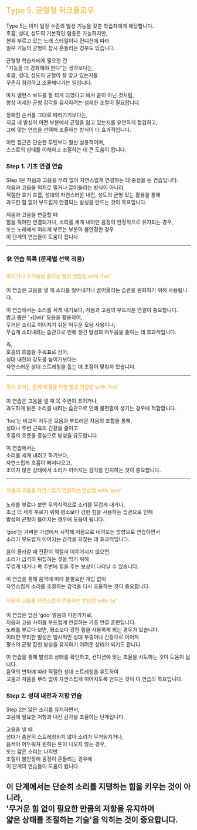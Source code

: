 ##  <span style="color:#f4c66c"> Type 5. 균형형 워크플로우</span>

Type 5는 이미 일정 수준의 발성 기능을 갖춘 학습자에게 해당합니다.  
호흡, 성대, 성도의 기본적인 협응은 가능하지만,  
현재 부르고 있는 노래 스타일이나 컨디션에 따라  
일부 기능의 균형이 잠시 흔들리는 경우도 있습니다.  
  
균형형 학습자에게 필요한 건  
"기능을 더 강화해야 한다"는 생각보다는,  
호흡, 성대, 성도의 균형이 잘 맞고 있는지를  
꾸준히 점검하고 조율해나가는 일입니다.  

마치 밸런스 보드를 잘 타게 되었다고 해서 끝이 아닌 것처럼,  
항상 미세한 균형 감각을 유지하려는 섬세한 조절이 필요합니다.  

정해진 순서를 그대로 따라가기보다는,  
지금 내 발성이 어떤 부분에서 균형을 잃고 있는지를 유연하게 점검하고,  
그에 맞는 연습을 선택해 조율하는 방식이 더 효과적입니다.  

이런 접근은 단순한 루틴보다 훨씬 실용적이며,  
스스로의 상태를 이해하고 조절하는 데 큰 도움이 됩니다.  

### <span style="color:(#03A9F4">Step 1. 기초 연결 연습</span>

Step 1은 저음과 고음을 무리 없이 자연스럽게 연결하는 데 중점을 둔 연습입니다.    
저음과 고음을 억지로 밀거나 끌어올리는 방식이 아니라,  
적절한 호기 흐름, 성대의 자연스러운 내전, 성도의 균형 있는 활용을 통해  
과도한 힘 없이 부드럽게 연결되는 발성을 만드는 것이 목표입니다.  

저음과 고음을 연결할 때  
힘을 줘야만 연결되거나, 소리를 세게 내야만 음정이 안정적으로 유지되는 경우,  
또는 노래에서 여리게 부르는 부분이 불안정한 경우  
이 단계의 연습들이 도움이 됩니다.  

---

### <span style="color:(#03A9F4"> 🛠 연습 목록 (문제별 선택 적용)</span>

#### <span style="color:#f4c66c">조이거나 무거움을 줄이는 발성 연습법 with 'fwi'</span>

이 연습은 고음을 낼 때 소리를 밀어내거나 끌어올리는 습관을 완화하기 위해 사용됩니다.

이 연습에서는 소리를 세게 내기보다, 저음과 고음의 부드러운 연결이 중요합니다.  
밝고 좁은 'ㅟ(wi)' 모음을 활용하여,  
무거운 소리로 이어지기 쉬운 어두운 모음 사용이나,  
무겁게 소리내려는 습관으로 인해 생긴 발성의 어두움을 줄이는 데 효과적입니다.

즉,  
호흡의 흐름을 주목표로 삼아,  
성대 내전의 강도를 높이기보다는  
자연스러운 성대 스트레칭을 돕는 데 초점이 맞춰져 있습니다.

---

#### <span style="color:#f4c66c">목이 조이는 문제 해결을 위한 발성 연습법 with 'foo'</span>

이 연습은 고음을 낼 때 목 주변이 조이거나,  
과도하게 밝은 소리를 내려는 습관으로 인해 불편함이 생기는 경우에 적합합니다.

‘foo’는 비교적 어두운 모음과 부드러운 자음의 조합을 통해,  
성대나 주변 근육의 긴장을 줄이고  
호흡의 흐름을 중심으로 발성을 유도합니다.

이 연습에서는  
소리를 세게 내려고 하기보다,  
자연스럽게 호흡이 빠져나오고,  
조이지 않은 상태에서 소리가 이어지는 감각을 인지하는 것이 중요합니다.

---

#### <span style="color:#f4c66c">저음과 고음을 자연스럽게 연결하는 연습법 with ‘goo’</span>
  
노래를 부르다 보면 무의식적으로 소리를 무겁게 내거나,  
조금 더 세게 부르기 위해 평소보다 강한 힘을 사용하는 습관으로 인해  
발성의 균형이 틀어지는 경우에 도움이 됩니다.  
  
‘goo’는 가벼운 가성에서 시작해 저음으로 내려오는 방향으로 연습하면서  
소리가 부드럽게 이어지는 감각을 되찾는 데 효과적입니다.  
  
음이 올라갈 때 전환이 적절히 이루어지지 않으면,  
소리가 급격히 뒤집히는 것을 막기 위해  
무겁게 내거나 목 주변에 힘을 주는 보상이 나타날 수 있습니다.  
  
이 연습을 통해 음역에 따라 불필요한 개입 없이  
자연스럽게 소리를 조절하는 감각을 다시 조율하는 것이 중요합니다.  
  
#### <span style="color:#f4c66c">저음과 고음을 자연스럽게 연결하는 연습법 with ‘gi’</span>

이 연습은 앞선 ‘goo’ 발음과 마찬가지로,  
저음과 고음 사이를 부드럽게 연결하는 기초 연결 훈련입니다.  
노래를 부르다 보면, 평소보다 강한 힘을 사용하게 되는 경우가 있습니다.  
이러한 무리한 발성은 일시적인 성대 부종이나 긴장으로 이어져  
평소의 균형 잡힌 발성을 유지하기 어려운 상태가 되기도 합니다.  

이 연습을 통해 발성의 상태를 확인하고, 컨디션에 맞는 조율을 시도하는 것이 도움이 됩니다.  
음역의 변화에 따라 적절한 성대 스트레칭을 유도하여  
고음과 저음을 무리 없이 자연스럽게 이어지도록 만드는 것이 이 연습의 목표입니다.  
















### <span style="color:(#03A9F4">Step 2. 성대 내전과 저항 연습</span>

Step 2는 얇은 소리를 유지하면서,    
고음에 필요한 저항과 내전 감각을 조율하는 단계입니다.  

고음을 낼 때  
성대가 충분히 스트레칭되지 않아 소리가 무거워지거나,  
음색이 어두워져 원하는 톤이 나오지 않는 경우,  
또는 얇은 소리는 나지만  
조절이 불안정해 음정이 흔들리는 경우에  
이 단계의 연습들이 도움이 됩니다.  

이 단계에서는 단순히 소리를 지탱하는 힘을 키우는 것이 아니라,  
'무거운 힘 없이 필요한 만큼의 저항을 유지하며  
얇은 상태를 조절하는 기술'을 익히는 것이 중요합니다.  
---

